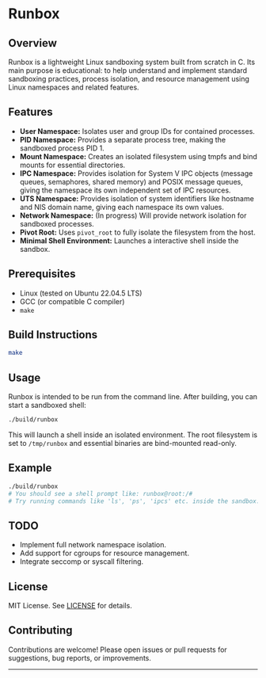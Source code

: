 # Runbox

## Overview

Runbox is a lightweight Linux sandboxing system built from scratch in C. Its main purpose is educational: to help understand and implement standard sandboxing practices, process isolation, and resource management using Linux namespaces and related features.

## Features

- **User Namespace:** Isolates user and group IDs for contained processes.
- **PID Namespace:** Provides a separate process tree, making the sandboxed process PID 1.
- **Mount Namespace:** Creates an isolated filesystem using tmpfs and bind mounts for essential directories.
- **IPC Namespace:** Provides isolation for System V IPC objects (message queues, semaphores, shared memory) and POSIX message queues, giving the namespace its own independent set of IPC resources.
- **UTS Namespace:** Provides isolation of system identifiers like hostname and NIS domain name, giving each namespace its own values.
- **Network Namespace:** (In progress) Will provide network isolation for sandboxed processes.
- **Pivot Root:** Uses `pivot_root` to fully isolate the filesystem from the host.
- **Minimal Shell Environment:** Launches a interactive shell inside the sandbox.

## Prerequisites

- Linux (tested on Ubuntu 22.04.5 LTS)
- GCC (or compatible C compiler)
- `make`

## Build Instructions

```sh
make
```

## Usage

Runbox is intended to be run from the command line. After building, you can start a sandboxed shell:

```sh
./build/runbox
```

This will launch a shell inside an isolated environment. The root filesystem is set to `/tmp/runbox` and essential binaries are bind-mounted read-only.

## Example

```sh
./build/runbox
# You should see a shell prompt like: runbox@root:/#
# Try running commands like 'ls', 'ps', 'ipcs' etc. inside the sandbox.
```

## TODO

- Implement full network namespace isolation.
- Add support for cgroups for resource management.
- Integrate seccomp or syscall filtering.

## License

MIT License. See [LICENSE](./LICENSE) for details.

## Contributing

Contributions are welcome! Please open issues or pull requests for suggestions, bug reports, or improvements.

---